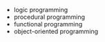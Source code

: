 - logic programming
- procedural programming
- functional programming
- object-oriented programming
